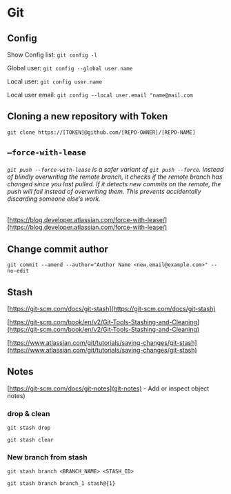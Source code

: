 # Git

## Config

Show Config list: `git config -l`

Global user: `git config --global user.name`

Local user: `git config user.name`

Local user email: `git config --local user.email "name@mail.com`


## Cloning a new repository with Token

```
git clone https://[TOKEN]@github.com/[REPO-OWNER]/[REPO-NAME]
```


## `–force-with-lease`

###### `git push --force-with-lease` is a safer variant of `git push --force`. Instead of blindly overwriting the remote branch, it checks if the remote branch has changed since you last pulled. If it detects new commits on the remote, the push will fail instead of overwriting them. This prevents accidentally discarding someone else’s work.

[https://blog.developer.atlassian.com/force-with-lease/](https://blog.developer.atlassian.com/force-with-lease/)

## Change commit author

```
git commit --amend --author="Author Name <new.email@example.com>" --no-edit
```


## Stash

[https://git-scm.com/docs/git-stash](https://git-scm.com/docs/git-stash)

[https://git-scm.com/book/en/v2/Git-Tools-Stashing-and-Cleaning](https://git-scm.com/book/en/v2/Git-Tools-Stashing-and-Cleaning)

[https://www.atlassian.com/git/tutorials/saving-changes/git-stash](https://www.atlassian.com/git/tutorials/saving-changes/git-stash)

## Notes

[https://git-scm.com/docs/git-notes](git-notes) - Add or inspect object notes)

### drop & clean
`git stash drop`

`git stash clear`

### New branch from stash
`git stash branch <BRANCH_NAME> <STASH_ID>`

`git stash branch branch_1 stash@{1}`


